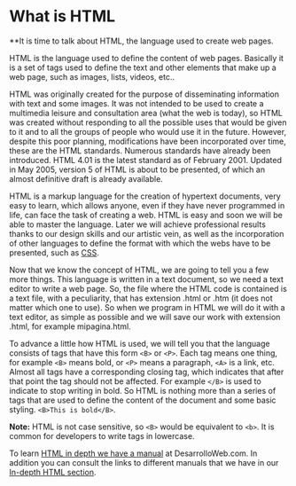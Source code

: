 
# What is HTML
**It is time to talk about HTML, the language used to create web pages.

HTML is the language used to define the content of web pages. Basically it is a set of tags used to define the text and other elements that make up a web page, such as images, lists, videos, etc..

HTML was originally created for the purpose of disseminating information with text and some images. It was not intended to be used to create a multimedia leisure and consultation area (what the web is today), so HTML was created without responding to all the possible uses that would be given to it and to all the groups of people who would use it in the future. However, despite this poor planning, modifications have been incorporated over time, these are the HTML standards. Numerous standards have already been introduced. HTML 4.01 is the latest standard as of February 2001. Updated in May 2005, version 5 of HTML is about to be presented, of which an almost definitive draft is already available.

HTML is a markup language for the creation of hypertext documents, very easy to learn, which allows anyone, even if they have never programmed in life, can face the task of creating a web. HTML is easy and soon we will be able to master the language. Later we will achieve professional results thanks to our design skills and our artistic vein, as well as the incorporation of other languages to define the format with which the webs have to be presented, such as [CSS](http://www.desarrolloweb.com/articulos/26.php).

Now that we know the concept of HTML, we are going to tell you a few more things. This language is written in a text document, so we need a text editor to write a web page. So, the file where the HTML code is contained is a text file, with a peculiarity, that has extension .html or .htm (it does not matter which one to use). So when we program in HTML we will do it with a text editor, as simple as possible and we will save our work with extension .html, for example mipagina.html.

To advance a little how HTML is used, we will tell you that the language consists of tags that have this form `<B>` or `<P>`. Each tag means one thing, for example `<B>` means bold, or `<P>` means a paragraph, `<A>` is a link, etc. Almost all tags have a corresponding closing tag, which indicates that after that point the tag should not be affected. For example `</B>` is used to indicate to stop writing in bold. So HTML is nothing more than a series of tags that are used to define the content of the document and some basic styling. `<B>This is bold</B>`.

**Note:** HTML is not case sensitive, so `<B>` would be equivalent to `<b>`. It is common for developers to write tags in lowercase.

To learn [HTML in depth we have a manual](https://desarrolloweb.com/manuales/21) at DesarrolloWeb.com. In addition you can consult the links to different manuals that we have in our [In-depth HTML section](https://desarrolloweb.com/html).